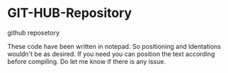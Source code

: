 # GIT-HUB-Repository
 github reposetory


These code have been written in notepad. So positioning and Identations wouldn't be as desired. 
If you need you can position the text according before compiling. 
Do let me know if there is any issue. 
